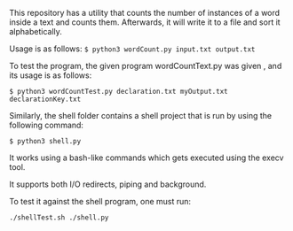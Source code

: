 This repository has a utility that counts the number of instances of a word inside a text and
counts them. Afterwards, it will write it to a file and sort it alphabetically.

Usage is as follows:
`$ python3 wordCount.py input.txt output.txt`

To test the program, the given program wordCountText.py was given , and its usage is as follows:

`$ python3 wordCountTest.py declaration.txt myOutput.txt declarationKey.txt`

Similarly, the shell folder contains a shell project that is run by using the following command:


`$ python3 shell.py`

It works using a bash-like commands which gets executed using the execv tool.

It supports both I/O redirects, piping and background.

To test it against the shell program, one must run:

`./shellTest.sh ./shell.py`
